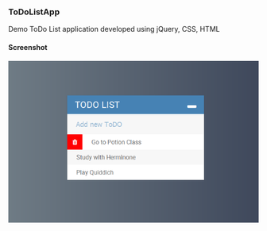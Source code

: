 ### ToDoListApp
Demo ToDo List application developed using jQuery, CSS, HTML

#### Screenshot
![ScreenShot](https://github.com/pranjalsk/ToDoListApp/blob/master/assets/images/screenshot.png)
